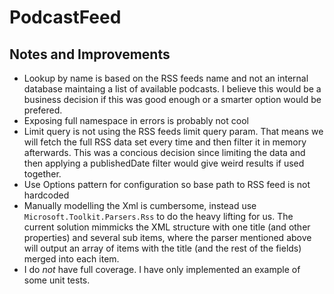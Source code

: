 # PodcastFeed

## Notes and Improvements

- Lookup by name is based on the RSS feeds name and not an internal database maintaing a list of available podcasts. I believe this would be a business decision if this was good enough or a smarter option would be prefered.
- Exposing full namespace in errors is probably not cool
- Limit query is not using the RSS feeds limit query param. That means we will fetch the full RSS data set every time and then filter it in memory afterwards. This was a concious decision since limiting the data and then applying a publishedDate filter would give weird results if used together.
- Use Options pattern for configuration so base path to RSS feed is not hardcoded
- Manually modelling the Xml is cumbersome, instead use `Microsoft.Toolkit.Parsers.Rss` to do the heavy lifting for us. The current solution mimmicks the XML structure with one title (and other properties) and several sub items, where the parser mentioned above will output an array of items with the title (and the rest of the fields) merged into each item.
- I do _not_ have full coverage. I have only implemented an example of some unit tests.
